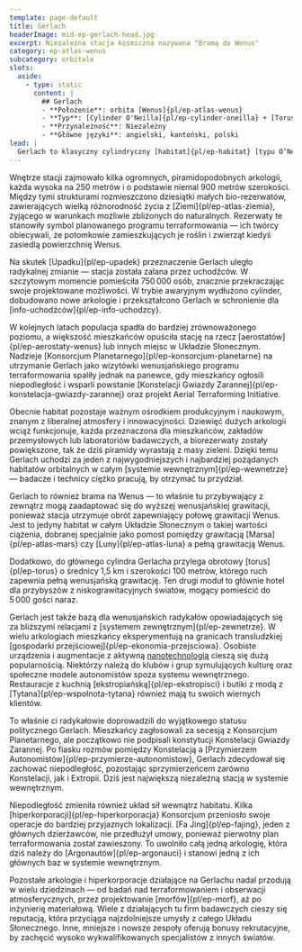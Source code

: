 ```yaml
---
template: page-default
title: Gerlach
headerImage: mid-ep-gerlach-head.jpg
excerpt: Niezależna stacja kosmiczna nazywana "Bramą do Wenus" 
category: ep-atlas-wenus
subcategory: orbitale
slots:
  aside:
    - type: static
      content: |
        ## Gerlach
        - **Położenie**: orbita [Wenus]{pl/ep-atlas-wenus}
        - **Typ**: [Cylinder O'Neilla]{pl/ep-cylinder-oneilla} + [Torus]{pl/ep-torus}
        - **Przynależność**: Niezależny
        - **Główne języki**: angielski, kantoński, polski
lead: |
  Gerlach to klasyczny cylindryczny [habitat]{pl/ep-habitat} [typu O’Neilla]{pl/ep-cylinder-oneilla}. Ma 1 kilometr średnicy, 4 kilometry długości i liczy niemal 120 000 mieszkańców. Jest głównym wenusjańskim portem kosmicznym, a także najstarszą zamieszkaną lokalizacją na lub wokół [Wenus]{pl/ep-atlas-wenus}. Początkowo był mniejszy, a jego budowę rozpoczęto z zamiarem prowadzenia badań nad atmosferą Wenus, wznoszenia kolejnych habitatów i aerostatów oraz docelowo — terraformowania planety.
---
```

Wnętrze stacji zajmowało kilka ogromnych, piramidopodobnych arkologii, każda wysoka na 250 metrów i o podstawie niemal 900 metrów szerokości. Między tymi strukturami rozmieszczono dziesiątki małych bio-rezerwatów, zawierających wielką różnorodność życia z [Ziemi]{pl/ep-atlas-ziemia}, żyjącego w warunkach możliwie zbliżonych do naturalnych. Rezerwaty te stanowiły symbol planowanego programu terraformowania — ich twórcy obiecywali, że potomkowie zamieszkujących je roślin i zwierząt kiedyś zasiedlą powierzchnię Wenus.

Na skutek [Upadku]{pl/ep-upadek} przeznaczenie Gerlach uległo radykalnej zmianie — stacja została zalana przez uchodźców. W szczytowym momencie pomieściła 750 000 osób, znacznie przekraczając swoje projektowane możliwości. W trybie awaryjnym wydłużono cylinder, dobudowano nowe arkologie i przekształcono Gerlach w schronienie dla [info-uchodźców]{pl/ep-info-uchodzcy}.

W kolejnych latach populacja spadła do bardziej zrównoważonego poziomu, a większość mieszkańców opuściła stację na rzecz [aerostatów]{pl/ep-aerostaty-wenus} lub innych miejsc w Układzie Słonecznym. Nadzieje [Konsorcjum Planetarnego]{pl/ep-konsorcjum-planetarne} na utrzymanie Gerlach jako wizytówki wenusjańskiego programu terraformowania spaliły jednak na panewce, gdy mieszkańcy ogłosili niepodległość i wsparli powstanie [Konstelacji Gwiazdy Zarannej]{pl/ep-konstelacja-gwiazdy-zarannej} oraz projekt Aerial Terraforming Initiative.

Obecnie habitat pozostaje ważnym ośrodkiem produkcyjnym i naukowym, znanym z liberalnej atmosfery i innowacyjności. Dziewięć dużych arkologii wciąż funkcjonuje, każda przeznaczona dla mieszkańców, zakładów przemysłowych lub laboratoriów badawczych, a biorezerwaty zostały powiększone, tak że dziś piramidy wyrastają z masy zieleni. Dzięki temu Gerlach uchodzi za jeden z najwygodniejszych i najbardziej pożądanych habitatów orbitalnych w całym [systemie wewnętrznym]{pl/ep-wewnetrze} — badacze i technicy ciężko pracują, by otrzymać tu przydział.

Gerlach to również brama na Wenus — to właśnie tu przybywający z zewnątrz mogą zaadaptować się do wyższej wenusjańskiej grawitacji, ponieważ stacja utrzymuje obrót zapewniający połowę grawitacji Wenus. Jest to jedyny habitat w całym Układzie Słonecznym o takiej wartości ciążenia, dobranej specjalnie jako pomost pomiędzy grawitacją [Marsa]{pl/ep-atlas-mars} czy [Luny]{pl/ep-atlas-luna} a pełną grawitacją Wenus.

Dodatkowo, do głównego cylindra Gerlacha przylega obrotowy [torus]{pl/ep-torus} o średnicy 1,5 km i szerokości 100 metrów, którego ruch zapewnia pełną wenusjańską grawitację. Ten drugi moduł to głównie hotel dla przybyszów z niskograwitacyjnych światów, mogący pomieścić do 5 000 gości naraz.

Gerlach jest także bazą dla wenusjańskich radykałów opowiadających się za bliższymi relacjami z [systemem zewnętrznym]{pl/ep-zewnetrze}. W wielu arkologiach mieszkańcy eksperymentują na granicach transludzkiej [gospodarki przejściowej]{pl/ep-ekonomia-przejsciowa}. Osobiste urządzenia i augmentacje z aktywną [nanotechnologią](#) cieszą się dużą popularnością. Niektórzy należą do klubów i grup symulujących kulturę oraz społeczne modele autonomistów spoza systemu wewnętrznego. Restauracje z kuchnią [ekstropiańską]{pl/ep-ekstropisci} i butiki z modą z [Tytana]{pl/ep-wspolnota-tytana} również mają tu swoich wiernych klientów.

To właśnie ci radykałowie doprowadzili do wyjątkowego statusu politycznego Gerlach. Mieszkańcy zagłosowali za secesją z Konsorcjum Planetarnego, ale początkowo nie podpisali konstytucji Konstelacji Gwiazdy Zarannej. Po fiasku rozmów pomiędzy Konstelacją a [Przymierzem Autonomistów]{pl/ep-przymierze-autonomistow}, Gerlach zdecydował się zachować niepodległość, pozostając sprzymierzeńcem zarówno Konstelacji, jak i Extropii. Dziś jest największą niezależną stacją w systemie wewnętrznym.

Niepodległość zmieniła również układ sił wewnątrz habitatu. Kilka [hiperkorporacji]{pl/ep-hiperkorporacja} Konsorcjum przeniosło swoje operacje do bardziej przyjaznych lokalizacji. [Fa Jing]{pl/ep-fajing}, jeden z głównych dzierżawców, nie przedłużył umowy, ponieważ pierwotny plan terraformowania został zawieszony. To uwolniło całą jedną arkologię, która dziś należy do [Argonautów]{pl/ep-argonauci} i stanowi jedną z ich głównych baz w systemie wewnętrznym.

Pozostałe arkologie i hiperkorporacje działające na Gerlachu nadal przodują w wielu dziedzinach — od badań nad terraformowaniem i obserwacji atmosferycznych, przez projektowanie [morfów]{pl/ep-morf}, aż po inżynierię materiałową. Wiele z działających tu firm badawczych cieszy się reputacją, która przyciąga najzdolniejsze umysły z całego Układu Słonecznego. Inne, mniejsze i nowsze zespoły oferują bonusy rekrutacyjne, by zachęcić wysoko wykwalifikowanych specjalistów z innych światów.
